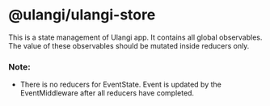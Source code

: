 # @ulangi/ulangi-store

This is a state management of Ulangi app. It contains all global observables. The value of these observables should be mutated inside reducers only.

### Note:
- There is no reducers for EventState. Event is updated by the EventMiddleware after all reducers have completed.
